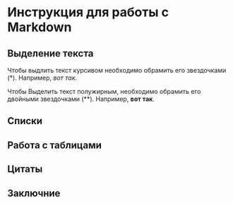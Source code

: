 # Инструкция для работы с Markdown

## Выделение текста

Чтобы выдлить текст курсивом необходимо обрамить его звездочками (*). Например, *вот так*.

Чтобы Выделить текст полужирным, необходимо обрамить его двойными звездочками (**).
Например, **вот так**.
## Списки

## Работа с таблицами

## Цитаты

## Заключние

